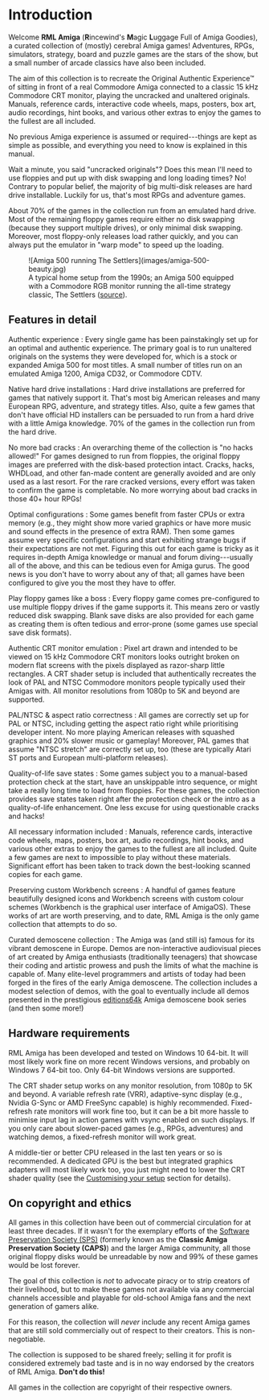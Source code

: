 # Introduction

Welcome **RML Amiga** (**R**incewind's **M**agic **L**uggage Full of Amiga
Goodies), a curated collection of (mostly) cerebral Amiga games! Adventures,
RPGs, simulators, strategy, board and puzzle games are the stars of the show,
but a small number of arcade classics have also been included.

The aim of this collection is to recreate the Original Authentic Experience™
of sitting in front of a real Commodore Amiga connected to a classic 15 kHz
Commodore CRT monitor, playing the uncracked and unaltered originals. Manuals,
reference cards, interactive code wheels, maps, posters, box art, audio
recordings, hint books, and various other extras to enjoy the games to the
fullest are all included.

No previous Amiga experience is assumed or required---things are kept as
simple as possible, and everything you need to know is explained in this
manual.

Wait a minute, you said "uncracked originals"? Does this mean I'll need to use
floppies and put up with disk swapping and long loading times? No! Contrary to
popular belief, the majority of big multi-disk releases are hard drive
installable. Luckily for us, that's most RPGs and adventure games.

About 70% of the games in the collection run from an emulated hard drive. Most
of the remaining floppy games require either no disk swapping (because they
support multiple drives), or only minimal disk swapping. Moreover, most
floppy-only releases load rather quickly, and you can always put the emulator
in "warp mode" to speed up the loading.

<figure markdown>
  ![Amiga 500 running The Settlers](images/amiga-500-beauty.jpg)
  <figcaption>A typical home setup from the 1990s; an Amiga 500 equipped with a Commodore RGB monitor running the all-time strategy classic, The Settlers (<a href="https://www.forgottencomputer.com/retro/beauty_shots.html">source</a>).</figcaption>
</figure>

## Features in detail

Authentic experience
: Every single game has been painstakingly set up for an optimal and
  authentic experience. The primary goal is to run unaltered originals on the
  systems they were developed for, which is a stock or expanded Amiga 500 for
  most titles. A small number of titles run on an emulated Amiga 1200, Amiga
  CD32, or Commodore CDTV.

Native hard drive installations
: Hard drive installations are preferred for games that natively support it.
  That's most big American releases and many European RPG, adventure, and
  strategy titles. Also, quite a few games that don't have official HD
  installers can be persuaded to run from a hard drive with a little Amiga
  knowledge. 70% of the games in the collection run from the hard drive.

No more bad cracks
: An overarching theme of the collection is "no hacks allowed!" For games
  designed to run from floppies, the original floppy images are preferred with
  the disk-based protection intact. Cracks, hacks, WHDLoad, and other fan-made
  content are generally avoided and are only used as a last resort. For the
  rare cracked versions, every effort was taken to confirm the game is
  completable. No more worrying about bad cracks in those 40+ hour RPGs!

Optimal configurations
: Some games benefit from faster CPUs or extra memory (e.g., they might show
  more varied graphics or have more music and sound effects in the presence of
  extra RAM). Then some games assume very specific configurations and start
  exhibiting strange bugs if their expectations are not met. Figuring this out
  for each game is tricky as it requires in-depth Amiga knowledge or manual
  and forum diving---usually all of the above, and this can be tedious even
  for Amiga gurus. The good news is you don't have to worry about any of that;
  all games have been configured to give you the most they have to offer.

Play floppy games like a boss
: Every floppy game comes pre-configured to use multiple floppy drives if the
  game supports it. This means zero or vastly reduced disk swapping. Blank
  save disks are also provided for each game as creating them is often tedious
  and error-prone (some games use special save disk formats).

Authentic CRT monitor emulation
: Pixel art drawn and intended to be viewed on 15 kHz Commodore CRT monitors
  looks outright broken on modern flat screens with the pixels displayed as
  razor-sharp little rectangles. A CRT shader setup is included that
  authentically recreates the look of PAL and NTSC Commodore monitors people
  typically used their Amigas with. All monitor resolutions from 1080p to 5K
  and beyond are supported.

PAL/NTSC & aspect ratio correctness
: All games are correctly set up for PAL or NTSC, including getting the aspect
  ratio right while prioritising developer intent. No more playing American
  releases with squashed graphics and 20% slower music or gameplay! Moreover,
  PAL games that assume "NTSC stretch" are correctly set up, too (these are
  typically Atari ST ports and European multi-platform releases).

Quality-of-life save states
: Some games subject you to a manual-based protection check at the start,
  have an unskippable intro sequence, or might take a really long time to load
  from floppies. For these games, the collection provides save states taken
  right after the protection check or the intro as a quality-of-life
  enhancement. One less excuse for using questionable cracks and hacks!

All necessary information included
: Manuals, reference cards, interactive code wheels, maps, posters, box art,
  audio recordings, hint books, and various other extras to enjoy the games
  to the fullest are all included. Quite a few games are next to impossible to
  play without these materials. Significant effort has been taken to track
  down the best-looking scanned copies for each game.

Preserving custom Workbench screens
: A handful of games feature beautifully designed icons and Workbench screens
  with custom colour schemes (Workbench is the graphical user interface of
  AmigaOS). These works of art are worth preserving, and to date, RML Amiga is
  the only game collection that attempts to do so.

Curated demoscene collection
: The Amiga was (and still is) famous for its vibrant demoscene in Europe.
  Demos are non-interactive audiovisual pieces of art created by Amiga
  enthusiasts (traditionally teenagers) that showcase their coding and
  artistic prowess and push the limits of what the machine is capable of. Many
  elite-level programmers and artists of today had been forged in the fires of
  the early Amiga demoscene. The collection includes a modest selection of
  demos, with the goal to eventually include all demos presented in the
  prestigious [editions64k](https://www.editions64k.fr/) Amiga demoscene book
  series (and then some more!)


## Hardware requirements

RML Amiga has been developed and tested on Windows 10 64-bit. It will most
likely work fine on more recent Windows versions, and probably on Windows 7
64-bit too. Only 64-bit Windows versions are supported.

The CRT shader setup works on any monitor resolution, from 1080p to 5K and
beyond. A variable refresh rate (VRR), adaptive-sync display (e.g., Nvidia
G-Sync or AMD FreeSync capable) is highly recommended. Fixed-refresh rate
monitors will work fine too, but it can be a bit more hassle to minimise input
lag in action games with vsync enabled on such displays. If you only care
about slower-paced games (e.g., RPGs, adventures) and watching demos, a
fixed-refresh monitor will work great.

A middle-tier or better CPU released in the last ten years or so is
recommended. A dedicated GPU is the best but integrated graphics adapters will
most likely work too, you just might need to lower the CRT shader quality (see
the [Customising your setup](customising-your-setup.md) section for details).


## On copyright and ethics

All games in this collection have been out of commercial circulation for at
least three decades. If it wasn't for the exemplary efforts of the [Software
Preservation Society (SPS)](https://www.softpres.org/) (formerly known as the
**Classic Amiga Preservation Society (CAPS)**) and the larger Amiga community,
all those original floppy disks would be unreadable by now and 99% of these
games would be lost forever.

The goal of this collection is *not* to advocate piracy or to strip creators
of their livelihood, but to make these games not available via any commercial
channels accessible and playable for old-school Amiga fans and the next
generation of gamers alike.

For this reason, the collection will *never* include any recent Amiga games
that are still sold commercially out of respect to their creators. This is
non-negotiable.

The collection is supposed to be shared freely; selling it for profit is
considered extremely bad taste and is in no way endorsed by the creators of
RML Amiga. **Don't do this!**

All games in the collection are copyright of their respective owners. 

